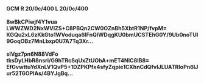#### GCM R 20/0c/400 L 20/0c/400
**8wBkCPiwjf4Y1vua**<br/>**LWWZWD2NxWVlZS+C8PBQn2CW0OZnBh5XbtR1NP/fvpM=**<br/>**KGQu2xL6zKkGto1WVoduqa6IFnQIWDqgKU0bmUCSTEhG0Y/9Ub0noTUl9GoqOBz7MnLbxp0U7A7Tq3Xr...**<br/><br/>
**sIVgz7pn6N88VdFo**<br/>**tksDyLHbR8nsri/G9hTRcSqUxZtUObA+mET4NIC8IB8=**<br/>**EfGvwttuYdXnLV1QvP5+1DZPKPfx4sfyZqpie1CXhnCdQfvIJLUATRIoPn6lJur52T6OPIAs/4BYJgBq...**